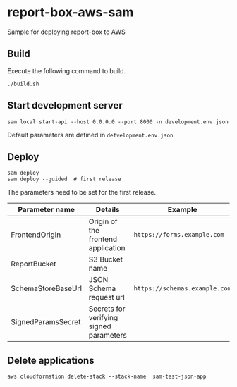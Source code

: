 # report-box-aws-sam

Sample for deploying report-box to AWS

## Build

Execute the following command to build.

```
./build.sh
```

## Start development server

```
sam local start-api --host 0.0.0.0 --port 8000 -n development.env.json
```

Default parameters are defined in `defvelopment.env.json`

## Deploy

```
sam deploy
sam deploy --guided  # first release
```

The parameters need to be set for the first release.

|Parameter name|Details|Example|
|---|---|---|
|FrontendOrigin|Origin of the frontend application|`https://forms.example.com`|
|ReportBucket|S3 Bucket name||
|SchemaStoreBaseUrl|JSON Schema request url|`https://schemas.example.com`|
|SignedParamsSecret|Secrets for verifying signed parameters||


## Delete applications

```
aws cloudformation delete-stack --stack-name  sam-test-json-app
```
